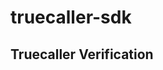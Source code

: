 # truecaller-sdk 
<!DOCTYPE html>
<html lang="en">
<head>
    <meta charset="UTF-8">
    <meta name="viewport" content="width=device-width, initial-scale=1.0">
    <title>Truecaller Verification</title>
    <script
        type="text/javascript"
        src="https://sdk.truecaller.com/v2.0/truecaller-sdk.js"
        async
    ></script>
</head>
<body>
    <h2>Truecaller Verification</h2>
    <div id="truecaller-login"></div>
    <script>
        window.onload = function () {
            TruecallerSDK.init({
                clientId: "7dB6bab5f95bd24014da2a373d87bc6f397f0", 
                callbackUrl: "https://verification-sdk-console.truecaller.com/dashboard/apps/sie59548bede9547bdb15613d7d6c66aa0", 
                redirect: true,
                mobileOnly: true
            });
            TruecallerSDK.login(document.getElementById("truecaller-login"), function (response) {
                console.log(response);
            });
        };
    </script>
</body>
</html>
